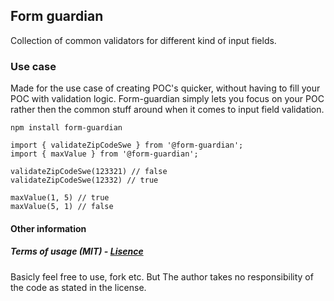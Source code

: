 ## Form guardian

Collection of common validators for different kind of input fields.


### Use case
Made for the use case of creating POC's quicker, without having to fill your POC with validation logic. Form-guardian simply lets you focus on your POC rather then the common stuff around when it comes to input field validation.

`npm install form-guardian`

```
import { validateZipCodeSwe } from '@form-guardian';
import { maxValue } from '@form-guardian';

validateZipCodeSwe(123321) // false
validateZipCodeSwe(12332) // true

maxValue(1, 5) // true
maxValue(5, 1) // false
```

#### Other information

##### Terms of usage (MIT) - [Lisence](https://github.com/joakimengqvist/swedish-bank-account-validator/blob/master/LICENSE.txt)

Basicly feel free to use, fork etc. But The author takes no responsibility of the code as stated in the license.